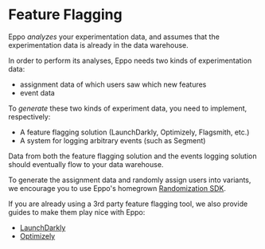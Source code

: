 # Feature Flagging

Eppo _analyzes_ your experimentation data, and assumes that the experimentation data is already in the data warehouse.

In order to perform its analyses, Eppo needs two kinds of experimentation data:

- assignment data of which users saw which new features
- event data

To _generate_ these two kinds of experiment data, you need to implement, respectively:

- A feature flagging solution (LaunchDarkly, Optimizely, Flagsmith, etc.)
- A system for logging arbitrary events (such as Segment)

Data from both the feature flagging solution and the events logging solution should eventually flow to your data warehouse.

To generate the assignment data and randomly assign users into variants, we encourage you to use Eppo's homegrown [Randomization SDK](./randomization-sdk.md).

If you are already using a 3rd party feature flagging tool, we also provide guides to make them play nice with Eppo:

- [LaunchDarkly](./launch-darkly)
- [Optimizely](./optimizely)
<!-- - [Unleash]() -->

